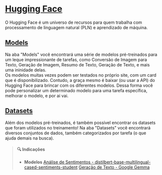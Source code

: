 # [Hugging Face](huggingface.co)
O Hugging Face é um universo de recursos para quem trabalha com processamento de linguagem natural (PLN) e aprendizado de máquina. 

## [Models](https://huggingface.co/models)
Na aba "Models" você encontrará uma série de modelos pré-treinados para um leque impressionante de tarefas, como Conversão de Imagem para Texto, Geração de Imagem, Resumo de Texto, Geração de Texto, e mais uma ininidade delas.<br>
Os modelos muitas vezes podem ser testados no próprio site, com um card que é disponibilizado. Contudo, a graça mesmo é baixar (ou usar a API) do Hugging Face para brincar com os diferentes modelos. Dessa forma você pode personalizar um determinado modelo para uma tarefa específica, melhorar o modelo, e por ai vai.

## [Datasets](https://huggingface.co/datasets)
Além dos modelos pré-treinados, é também possível encontrar os datasets que foram utilizados no treinamento! Na aba "Datasets" você encontrará diversos conjuntos de dados, também categorizados por tarefa (o que ajuda demais na busca).

> #### 🔍 Indicações
>  * **Modelos**
    [Análise de Sentimentos - distilbert-base-multilingual-cased-sentiments-student](https://huggingface.co/lxyuan/distilbert-base-multilingual-cased-sentiments-student)
    [Geração de Texto - Google Gemma](https://huggingface.co/google/gemma-2b-it)